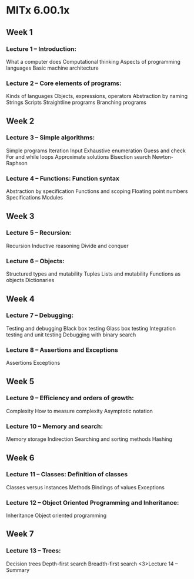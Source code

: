 # MITx 6.00.1x
<h2>Week 1</h2>
<h3>Lecture 1 – Introduction:</h3>
	What a computer does
	Computational thinking
	Aspects of programming languages
	Basic machine architecture
<h3>Lecture 2 – Core elements of programs:</h3>
	Kinds of languages
	Objects, expressions, operators
	Abstraction by naming
	Strings
	Scripts
	Straightline programs
	Branching programs
<h2>Week 2</h2>
	<h3>Lecture 3 – Simple algorithms:</h3>
	Simple programs
	Iteration
	Input
	Exhaustive enumeration
	Guess and check
	For and while loops
	Approximate solutions
	Bisection search
	Newton-Raphson
	<h3>Lecture 4 – Functions: Function syntax</h3>
	Abstraction by specification
	Functions and scoping
	Floating point numbers
	Specifications
	Modules
<h2>Week 3</h2>
<h3>Lecture 5 – Recursion:</h3>
Recursion
Inductive reasoning
Divide and conquer
<h3>Lecture 6 – Objects:</h3>
Structured types and mutability
Tuples
Lists and mutability
Functions as objects
Dictionaries
<h2>Week 4</h2>
<h3>Lecture 7 – Debugging:</h3>
Testing and debugging
Black box testing
Glass box testing
Integration testing and unit testing
Debugging with binary search
<h3>Lecture 8 – Assertions and Exceptions</h3>
Assertions
Exceptions
<h2>Week 5</h2>
<h3>Lecture 9 – Efficiency and orders of growth:</h3>
Complexity
How to measure complexity
Asymptotic notation
<h3>Lecture 10 – Memory and search:</h3>
Memory storage
Indirection
Searching and sorting methods
Hashing
<h2>Week 6</h2>
<h3>Lecture 11 – Classes: Definition of classes</h3>
Classes versus instances
Methods
Bindings of values
Exceptions
<h3>Lecture 12 – Object Oriented Programming and Inheritance:</h3>
Inheritance
Object oriented programming
<h2>Week 7</h2>
<h3>Lecture 13 – Trees:</h3>
Decision trees
Depth-first search
Breadth-first search
<3>Lecture 14 – Summary</h3>
